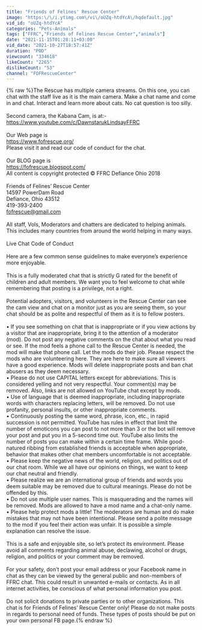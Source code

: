 ```yaml
---
title: "Friends of Felines' Rescue Center"
image: "https:\/\/i.ytimg.com\/vi\/oUZq-htdYcA\/hqdefault.jpg"
vid_id: "oUZq-htdYcA"
categories: "Pets-Animals"
tags: ["FFRC","Friends of Felines Rescue Center","animals"]
date: "2021-11-15T01:28:11+03:00"
vid_date: "2021-10-27T18:57:41Z"
duration: "P0D"
viewcount: "334618"
likeCount: "2265"
dislikeCount: "53"
channel: "FOFRescueCenter"
---
```

{% raw %}The Rescue has multiple camera streams. On this one, you can chat with the staff live as it is the main camera. Make a chat name and come in and chat. Interact and learn more about cats. No cat question is too silly.<br /><br />Second camera, the Kabana Cam, is at:-<br /><a rel="nofollow" target="blank" href="https://www.youtube.com/c/DawnstarukLindsayFFRC">https://www.youtube.com/c/DawnstarukLindsayFFRC</a><br /><br />Our Web page is<br /><a rel="nofollow" target="blank" href="https://www.fofrescue.org/">https://www.fofrescue.org/</a><br />Please visit it and read our code of conduct for the chat.<br /><br />Our BLOG page is<br /><a rel="nofollow" target="blank" href="https://fofrescue.blogspot.com/">https://fofrescue.blogspot.com/</a><br />All content is copyright protected © FFRC Defiance Ohio 2018<br /><br />Friends of Felines’ Rescue Center<br />14597 PowerDam Road<br />Defiance, Ohio 43512<br />419-393-2400<br />fofrescue@gmail.com<br /><br />All staff, Vols, Moderators and chatters are dedicated to helping animals. <br />This includes many countries from around the world helping in many ways.<br /><br />Live Chat Code of Conduct<br /><br />Here are a few common sense guidelines to make everyone’s experience more enjoyable.<br /><br />This is a fully moderated chat that is strictly G rated for the benefit of children and adult members. We want you to feel welcome to chat while remembering that posting is a privilege, not a right.<br /><br />Potential adopters, visitors, and volunteers in the Rescue Center can see the cam view and chat on a monitor just as you are seeing them, so your chat should be as polite and respectful of them as it is to fellow posters.<br /><br />• If you see something on chat that is inappropriate or if you view actions by a visitor that are inappropriate, bring it to the attention of a moderator (mod). Do not post any negative comments on the chat about what you read or see. If the mod feels a phone call to the Rescue Center is needed, the mod will make that phone call. Let the mods do their job. Please respect the mods who are volunteering here. They are here to make sure all viewers have a good experience. Mods will delete inappropriate posts and ban chat abusers as they deem necessary.<br />• Please do not use CAPITAL letters except for abbreviations. This is considered yelling and not very respectful. Your comment(s) may be removed. Also, links are not allowed on YouTube chat except by mods.<br />• Use of language that is deemed inappropriate, including inappropriate words with characters replacing letters, will be removed. Do not use profanity, personal insults, or other inappropriate comments.<br />• Continuously posting the same word, phrase, icon, etc., in rapid succession is not permitted. YouTube has rules in effect that limit the number of emoticons you can post to not more than 3 or the bot will remove your post and put you in a 5-second time out. YouTube also limits the number of posts you can make within a certain time frame. While good- natured ribbing from established friends is acceptable when appropriate, behavior that makes other chat members uncomfortable is not acceptable.<br />• Please keep the negative news of the world, religion, and politics out of our chat room. While we all have our opinions on things, we want to keep our chat neutral and friendly.<br />• Please realize we are an international group of friends and words you deem suitable may be removed due to cultural meanings. Please do not be offended by this.<br />• Do not use multiple user names. This is masquerading and the names will be removed. Mods are allowed to have a mod name and a chat-only name.<br />• Please help protect mods a little! The moderators are human and do make mistakes that may not have been intentional. Please send a polite message to the mod if you feel their action was unfair. It is possible a simple explanation can resolve the issue.<br /><br />This is a safe and enjoyable site, so let’s protect its environment. Please avoid all comments regarding animal abuse, declawing, alcohol or drugs, religion, and politics or your comment may be removed.<br /><br />For your safety, don’t post your email address or your Facebook name in chat as they can be viewed by the general public and non-members of FFRC chat. This could result in unwanted e-mails or contacts. As in all internet activities, be conscious of what personal information you post.<br /><br />Do not solicit donations to private parties or to other organizations. This chat is for Friends of Felines’ Rescue Center only! Please do not make posts in regards to personal need of funds. These types of posts should be put on your own personal FB page.{% endraw %}
